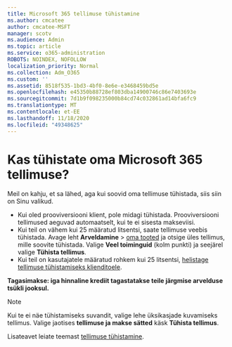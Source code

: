 ```yaml
---
title: Microsoft 365 tellimuse tühistamine
ms.author: cmcatee
author: cmcatee-MSFT
manager: scotv
ms.audience: Admin
ms.topic: article
ms.service: o365-administration
ROBOTS: NOINDEX, NOFOLLOW
localization_priority: Normal
ms.collection: Adm_O365
ms.custom: ''
ms.assetid: 8518f535-1bd3-4bf0-8e6e-e3468459bd5e
ms.openlocfilehash: e45350b88728ef803dba14900746c86e7403693e
ms.sourcegitcommit: 7d1b9f098235000b84cd74c032861ad14bfa6fc9
ms.translationtype: MT
ms.contentlocale: et-EE
ms.lasthandoff: 11/18/2020
ms.locfileid: "49348625"
---
```

# <a name="canceling-your-microsoft-365-subscription"></a>Kas tühistate oma Microsoft 365 tellimuse?

Meil on kahju, et sa lähed, aga kui soovid oma tellimuse tühistada, siis siin on Sinu valikud.
  
- Kui oled prooviversiooni klient, pole midagi tühistada. Prooviversiooni tellimused aeguvad automaatselt, kui te ei sisesta makseviisi.
- Kui teil on vähem kui 25 määratud litsentsi, saate tellimuse veebis tühistada. Avage leht **Arveldamine** \> [oma tooted](https://go.microsoft.com/fwlink/p/?linkid=842054) ja otsige üles tellimus, mille soovite tühistada. Valige **Veel toiminguid** (kolm punkti) ja seejärel valige **Tühista tellimus**.
- Kui teil on kasutajatele määratud rohkem kui 25 litsentsi, [helistage tellimuse tühistamiseks klienditoele](https://docs.microsoft.com/microsoft-365/admin/contact-support-for-business-products?view=o365-worldwide).

**Tagasimakse: iga hinnaline krediit tagastatakse teile järgmise arvelduse tsükli jooksul.**

> [!NOTE]
> Kui te ei näe tühistamiseks suvandit, valige lehe üksikasjade kuvamiseks tellimus. Valige jaotises **tellimuse ja makse sätted** käsk **Tühista tellimus**.

Lisateavet leiate teemast [tellimuse tühistamine](https://docs.microsoft.com/microsoft-365/commerce/subscriptions/cancel-your-subscription).